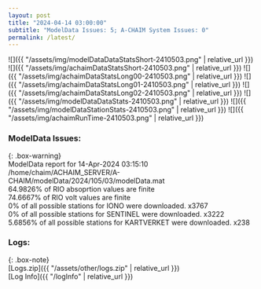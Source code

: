 ```yaml
---
layout: post
title: "2024-04-14 03:00:00"
subtitle: "ModelData Issues: 5; A-CHAIM System Issues: 0"
permalink: /latest/
---
```


![]({{ "/assets/img/modelDataDataStatsShort-2410503.png" | relative_url }})
![]({{ "/assets/img/achaimDataStatsShort-2410503.png" | relative_url }})
![]({{ "/assets/img/achaimDataStatsLong00-2410503.png" | relative_url }})
![]({{ "/assets/img/achaimDataStatsLong01-2410503.png" | relative_url }})
![]({{ "/assets/img/achaimDataStatsLong02-2410503.png" | relative_url }})
![]({{ "/assets/img/modelDataDataStats-2410503.png" | relative_url }})
![]({{ "/assets/img/modelDataStationStats-2410503.png" | relative_url }})
![]({{ "/assets/img/achaimRunTime-2410503.png" | relative_url }})


### ModelData Issues:  
  
{: .box-warning}  
 ModelData report for 14-Apr-2024 03:15:10   
 /home/chaim/ACHAIM_SERVER/A-CHAIM/modelData/2024/105/03/modelData.mat   
 64.9826% of RIO absoprtion values are finite   
 74.6667% of RIO volt values are finite   
 0% of all possible stations for IONO were downloaded. x3767   
 0% of all possible stations for SENTINEL were downloaded. x3222   
 5.6856% of all possible stations for KARTVERKET were downloaded. x238   
  


### Logs:  
  
{: .box-note}  
[Logs.zip]({{ "/assets/other/logs.zip" | relative_url }})  
[Log Info]({{ "/logInfo" | relative_url }})  

